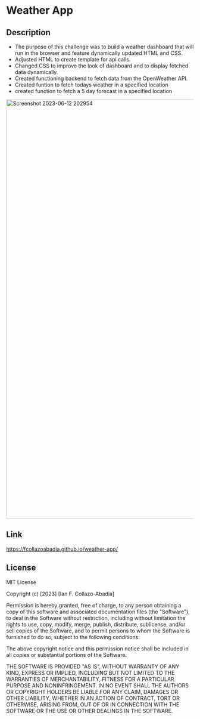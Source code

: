 # Weather App

## Description

- The purpose of this challenge was to build a weather dashboard that will run in the browser and feature dynamically updated HTML and CSS.
- Adjusted HTML to create template for api calls.
- Changed CSS to improve the look of dashboard and to display fetched data dynamically.
- Created functioning backend to fetch data from the OpenWeather API.
- Created funtion to fetch todays weather in a specified location
- created function to fetch a 5 day forecast in a specified location

<img width="1125" alt="Screenshot 2023-06-12 202954" src="https://github.com/fcollazoabadia/weather-app/assets/123603271/3cec7456-c84b-481a-9ac8-7aee855d8e8f">

## Link

https://fcollazoabadia.github.io/weather-app/

## License
MIT License

Copyright (c) [2023] [Ian F. Collazo-Abadia]

Permission is hereby granted, free of charge, to any person obtaining a copy
of this software and associated documentation files (the "Software"), to deal
in the Software without restriction, including without limitation the rights
to use, copy, modify, merge, publish, distribute, sublicense, and/or sell
copies of the Software, and to permit persons to whom the Software is
furnished to do so, subject to the following conditions:

The above copyright notice and this permission notice shall be included in all
copies or substantial portions of the Software.

THE SOFTWARE IS PROVIDED "AS IS", WITHOUT WARRANTY OF ANY KIND, EXPRESS OR
IMPLIED, INCLUDING BUT NOT LIMITED TO THE WARRANTIES OF MERCHANTABILITY,
FITNESS FOR A PARTICULAR PURPOSE AND NONINFRINGEMENT. IN NO EVENT SHALL THE
AUTHORS OR COPYRIGHT HOLDERS BE LIABLE FOR ANY CLAIM, DAMAGES OR OTHER
LIABILITY, WHETHER IN AN ACTION OF CONTRACT, TORT OR OTHERWISE, ARISING FROM,
OUT OF OR IN CONNECTION WITH THE SOFTWARE OR THE USE OR OTHER DEALINGS IN THE
SOFTWARE.
